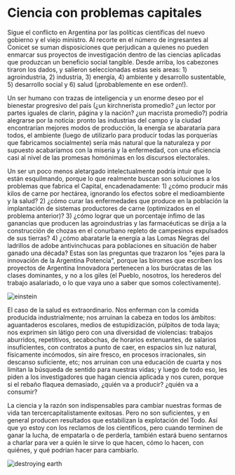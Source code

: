 # Ciencia con problemas capitales

Sigue el conflicto en Argentina por las políticas científicas del nuevo gobierno
y el viejo ministro. Al recorte en el número de ingresantes al Conicet se suman
disposiciones que perjudican a quienes no pueden enmarcar sus proyectos de
investigación dentro de las ciencias aplicadas que produzcan un beneficio social
tangible. Desde arriba, los cabezones tiraron los dados, y salieron
seleccionadas estas seis areas: 1) agroindustria, 2) industria, 3) energía, 4)
ambiente y desarrollo sustentable, 5) desarrollo social y 6) salud
(¡probablemente en ese orden!).

Un ser humano con trazas de inteligencia y un enorme deseo por el
bienestar progresivo del país (¿un kirchnerista promedio? ¿un lector por
partes iguales de clarin, página y la nación? ¿un macrista promedio?)
podría alegrarse por la noticia: pronto las industrias del campo y la
ciudad encontrarían mejores modos de producción, la energía se
abarataría para todos, el ambiente (luego de utilizarlo para producir
todas las porquerías que fabricamos socialmente) sería más natural que
la naturaleza y por supuesto acabaríamos con la miseria y la enfermedad,
con una eficiencia casi al nivel de las promesas homónimas en los
discursos electorales.

Un ser un poco menos aletargado intelectualmente podría intuir que lo
están esquilmando, porque lo que realmente buscan son soluciones a los
problemas que fabrica el Capital, encadenadamente: 1) ¿cómo producir más
kilos de carne por hectárea, ignorando los efectos sobre el
medioambiente y la salud? 2) ¿cómo curar las enfermedades que produce en
la población la implantación de sistemas productores de carne
(optimizados en el problema anterior)? 3) ¿cómo lograr que un porcentaje
ínfimo de las ganancias que producen las agroindustrias y las
farmacéuticas se dirija a la construcción de chozas en el conurbano
repleto de campesinos expulsados de sus tierras? 4) ¿cómo abaratarle la
energía a las Lomas Negras del ladrillos de adobe antivinchucas para
poblaciones en situación de haber ganado una década? Estas son las
preguntas que trazaron los \"ejes para la innovación de la Argentina
Potencia\", porque las biromes que escriben los proyectos de Argentina
Innovadora pertenecen a los burócratas de las clases dominantes, y no a
los giles (el Pueblo, nosotros, los herederos del trabajo asalariado, o
lo que vaya uno a saber que somos colectivamente).

![einstein](https://c1.staticflickr.com/3/2604/32887539292_d307a34290_b.jpg)

El caso de la salud es extraordinario. Nos enferman con la comida
producida industrialmente; nos arruinan la cabeza en todos los ámbitos:
aguantaderos escolares, medios de estupidización, púlpitos de toda laya;
nos exprimen sin látigo pero con una diversidad de violencias: trabajos
aburridos, repetitivos, secabochas, de horarios extenuantes, de salarios
insuficientes, con contratos a punto de caer, en espacios sin luz
natural, físicamente incómodos, sin aire fresco, en procesos
irracionales, sin descanso suficiente, etc; nos arruinan con una
educación de cuarta y nos limitan la búsqueda de sentido para nuestras
vidas; y luego de todo eso, les piden a los investigadores que hagan
ciencia aplicada y nos curen, porque si el rebaño flaquea demasiado,
¿quién va a producir? ¿quién va a consumir?

La ciencia y la razón son indispensables para cambiar nuestras formas de
vida tan tercercapitalistamente exitosas. Pero no son suficientes, y en
general producen resultados que estabilizan la explotación del Todo. Así
que yo estoy con los reclamos de los científicos, pero cuando terminen
de ganar la lucha, de empatarla o de perderla, también estará bueno
sentarnos a charlar para ver a quién le sirve lo que hacen, cómo lo
hacen, con quiénes, y qué podrían hacer para cambiarlo.

![destroying earth](https://c1.staticflickr.com/3/2705/32916972501_cbd9b9c2bb_b.jpg)

